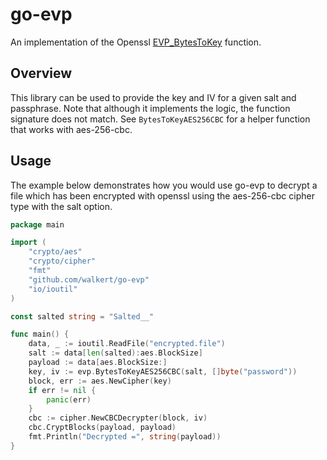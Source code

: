# go-evp

An implementation of the Openssl [EVP\_BytesToKey](https://www.openssl.org/docs/man1.0.2/man3/EVP_BytesToKey.html) function.

## Overview

This library can be used to provide the key and IV for a given salt and passphrase. Note that although it implements the logic, the function signature does not match. See `BytesToKeyAES256CBC` for a helper function that works with aes-256-cbc.

## Usage

The example below demonstrates how you would use go-evp to decrypt a file which has been encrypted with openssl using the aes-256-cbc cipher type with the salt option.

```go
package main

import (
	"crypto/aes"
	"crypto/cipher"
	"fmt"
	"github.com/walkert/go-evp"
	"io/ioutil"
)

const salted string = "Salted__"

func main() {
	data, _ := ioutil.ReadFile("encrypted.file")
	salt := data[len(salted):aes.BlockSize]
	payload := data[aes.BlockSize:]
	key, iv := evp.BytesToKeyAES256CBC(salt, []byte("password"))
	block, err := aes.NewCipher(key)
	if err != nil {
		panic(err)
	}
	cbc := cipher.NewCBCDecrypter(block, iv)
	cbc.CryptBlocks(payload, payload)
	fmt.Println("Decrypted =", string(payload))
}
```
